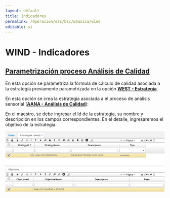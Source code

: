 ```yaml
---
layout: default
title: Indicadores
permalink: /Operacion/dss/bsc/wbasica/wind
editable: si
---
```


# WIND - Indicadores

## [Parametrización proceso Análisis de Calidad](http://docs.oasiscom.com/Operacion/dss/bsc/wbasica/wind#parametrización-proceso-análisis-de-calidad)

En esta opción se parametriza la fórmula de cálculo de calidad asociada a la estrategia previamente parametrizada en la opción [**WEST - Estrategia**](http://docs.oasiscom.com/Operacion/dss/bsc/wbasica/west).  



En esta opción se crea la estrategia asociada a el proceso de análisis sensorial ([**AANA - Análisis de Calidad**](http://docs.oasiscom.com/Operacion/utility/calidad/bregis/aana)):  

En el maestro, se debe ingresar el Id de la estrategia, su nombre y descripción en los campos correspondientes. En el detalle, ingresaremos el objetivo de la estrategia.  

![](west.png)



